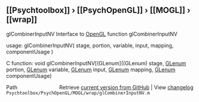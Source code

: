 ## [[Psychtoolbox]] &#8250; [[PsychOpenGL]] &#8250; [[MOGL]] &#8250; [[wrap]]

glCombinerInputNV  Interface to [OpenGL](OpenGL) function glCombinerInputNV  
  
usage:  glCombinerInputNV( stage, portion, variable, input, mapping, componentUsage )  
  
C function:  void glCombinerInputNV[(GLenum]((GLenum) stage, [GLenum](GLenum) portion, [GLenum](GLenum) variable, [GLenum](GLenum) input, [GLenum](GLenum) mapping, [GLenum](GLenum) componentUsage)  




<div class="code_header" style="text-align:right;">
  <span style="float:left;">Path&nbsp;&nbsp;</span> <span class="counter">Retrieve <a href=
  "https://raw.github.com/Psychtoolbox-3/Psychtoolbox-3/beta/Psychtoolbox/PsychOpenGL/MOGL/wrap/glCombinerInputNV.m">current version from GitHub</a> | View <a href=
  "https://github.com/Psychtoolbox-3/Psychtoolbox-3/commits/beta/Psychtoolbox/PsychOpenGL/MOGL/wrap/glCombinerInputNV.m">changelog</a></span>
</div>
<div class="code">
  <code>Psychtoolbox/PsychOpenGL/MOGL/wrap/glCombinerInputNV.m</code>
</div>

